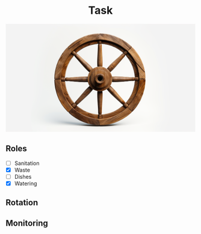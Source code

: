 <h1 align="center"> Task </h1>

<p align="center" width="100%"><img src="../images/task.png" /></p>

## Roles

- [ ] Sanitation
- [x] Waste
- [ ] Dishes
- [x] Watering 

## Rotation

## Monitoring


